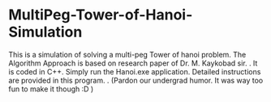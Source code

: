 # MultiPeg-Tower-of-Hanoi-Simulation
This is a simulation of solving a multi-peg Tower of hanoi problem.
The Algorithm Approach is based on research paper of Dr. M. Kaykobad sir.
.
It is coded in C++.
Simply run the Hanoi.exe application.
Detailed instructions are provided in this program.
.
(Pardon our undergrad humor. It was way too fun to make it though :D )
